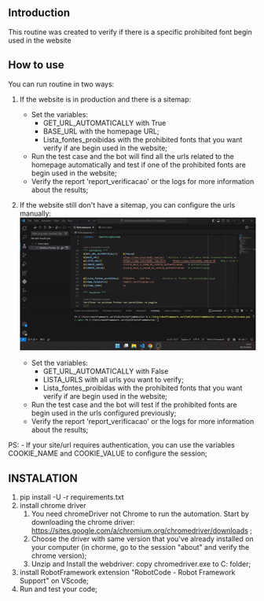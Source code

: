 Introduction
------------

This routine was created to verify if there is a specific prohibited font begin used in the website

How to use
----------------
You can run routine in two ways:
1. If the website is in production and there is a sitemap:
    - Set the variables:
        - GET_URL_AUTOMATICALLY with True
        - BASE_URL with the homepage URL;
        - Lista_fontes_proibidas with the prohibited fonts that you want verify if are begin used in the website;
    - Run the test case and the bot will find all the urls related to the homepage automatically and test if one of the prohibited fonts are begin used in the website;
    - Verify the report 'report_verificacao' or the logs for more information about the results;

2. If the website still don't have a sitemap, you can configure the urls manually:
    ![Manual execution](example/manual-process.gif.gif)
    - Set the variables:
        - GET_URL_AUTOMATICALLY with False
        - LISTA_URLS with all urls you want to verify;
        - Lista_fontes_proibidas with the prohibited fonts that you want verify if are begin used in the website;
    - Run the test case and the bot will test if the prohibited fonts are begin used in the urls configured previously;
    - Verify the report 'report_verificacao' or the logs for more information about the results;

PS:
    - If your site/url requires authentication, you can use the variables COOKIE_NAME and COOKIE_VALUE to configure the session;

INSTALATION
----------------
1. pip install -U -r requirements.txt
2. install chrome driver
    1. You need chromeDriver not Chrome to run the automation. Start by downloading the chrome driver: https://sites.google.com/a/chromium.org/chromedriver/downloads ;
    2. Choose the driver with same version that you've already installed on your computer (in chorme, go to the session "about" and verify the chrome version);
    3. Unzip and Install the webdriver: copy chromedriver.exe to C: folder;
3. install RobotFramework extension "RobotCode - Robot Framework Support" on VScode;
4. Run and test your code;
